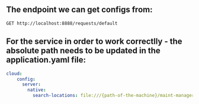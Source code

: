 ## The endpoint we can get configs from:

```GET http://localhost:8888/requests/default```

## For the service in order to work correctlly - the absolute path needs to be updated in the application.yaml file:

```yaml
cloud:
    config:
      server:
        native:
          search-locations: file:///{path-of-the-machine}/maint-manager-config-service/src/main/resources/config
```





